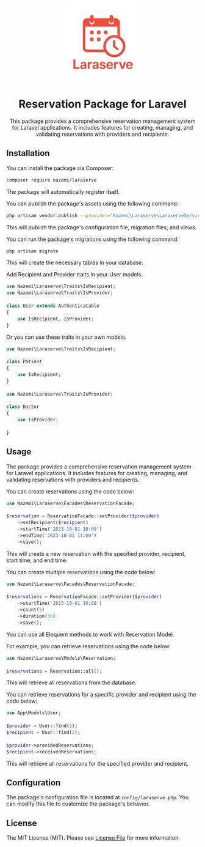 <div align="center">

<img src="art/logo.png" alt="Laraserve Logo" width="200">

# Reservation Package for Laravel

This package provides a comprehensive reservation management system for Laravel applications. It includes features for creating, managing, and validating reservations with providers and recipients.

</div>

## Installation

You can install the package via Composer:

```bash
composer require nazemi/laraserve
```

The package will automatically register itself.

You can publish the package's assets using the following command:

```bash
php artisan vendor:publish --provider="Nazemi\Laraserve\LaraserveServiceProvider"
```

This will publish the package's configuration file, migration files, and views.

You can run the package's migrations using the following command:

```bash
php artisan migrate
```

This will create the necessary tables in your database.

Add Recipient and Provider traits in your User models.

```php
use Nazemi\Laraserve\Traits\IsRecipient;
use Nazemi\Laraserve\Traits\IsProvider;

class User extends Authenticatable
{
    use IsRecipient, IsProvider;
}
```

Or you can use these traits in your own models.

```php
use Nazemi\Laraserve\Traits\IsRecipient;

class Patient
{
    use IsRecipient;
}

use Nazemi\Laraserve\Traits\IsProvider;

class Doctor
{
    use IsProvider;
    
}
````

## Usage

The package provides a comprehensive reservation management system for Laravel applications. It includes features for creating, managing, and validating reservations with providers and recipients.

You can create reservations using the code below:

```php
use Nazemi\Laraserve\Facades\ReservationFacade;

$reservation = ReservationFacade::setProvider($provider)
    ->setRecipient($recipient)
    ->startTime('2023-10-01 10:00')
    ->endTime('2023-10-01 11:00')
    ->save();
```

This will create a new reservation with the specified provider, recipient, start time, and end time.

You can create multiple reservations using the code below:

```php
use Nazemi\Laraserve\Facades\ReservationFacade;

$reservations = ReservationFacade::setProvider($provider)
    ->startTime('2023-10-01 10:00')
    ->count(5)
    ->duration(30)
    ->save();
````

You can use all Eloquent methods to work with Reservation Model.

For example, you can retrieve reservations using the code below:

```php
use Nazemi\Laraserve\Models\Reservation;

$reservations = Reservation::all();
``` 

This will retrieve all reservations from the database.

You can retrieve reservations for a specific provider and recipient using the code below:

```php
use App\Models\User;

$provider = User::find(1);
$recipient = User::find(2);

$provider->providedReservations;
$recipient->receivedReservations;
```

This will retrieve all reservations for the specified provider and recipient.

## Configuration

The package's configuration file is located at `config/laraserve.php`. You can modify this file to customize the package's behavior.

## License

The MIT License (MIT). Please see [License File](LICENSE.md) for more information.

